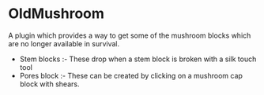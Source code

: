 OldMushroom
===========

A plugin which provides a way to get some of the mushroom blocks which are no longer available in survival.

* Stem blocks :- These drop when a stem block is broken with a silk touch tool
* Pores block :- These can be created by clicking on a mushroom cap block with shears.